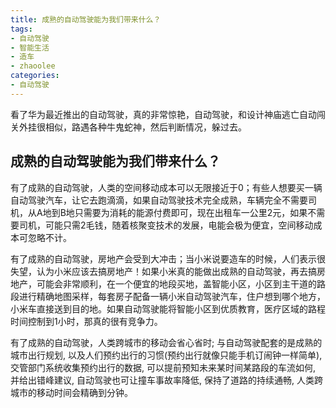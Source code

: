 ```yaml
---
title: 成熟的自动驾驶能为我们带来什么？
tags: 
- 自动驾驶
- 智能生活
- 造车
- zhaoolee
categories:
- 自动驾驶
---
```


看了华为最近推出的自动驾驶，真的非常惊艳，自动驾驶，和设计神庙逃亡自动闯关外挂很相似，路遇各种牛鬼蛇神，然后判断情况，躲过去。


## 成熟的自动驾驶能为我们带来什么？


有了成熟的自动驾驶，人类的空间移动成本可以无限接近于0；有些人想要买一辆自动驾驶汽车，让它去跑滴滴，如果自动驾驶技术完全成熟，车辆完全不需要司机，从A地到B地只需要为消耗的能源付费即可，现在出租车一公里2元，如果不需要司机，可能只需2毛钱，随着核聚变技术的发展，电能会极为便宜，空间移动成本可忽略不计。



有了成熟的自动驾驶，房地产会受到大冲击；当小米说要造车的时候，人们表示很失望，认为小米应该去搞房地产！如果小米真的能做出成熟的自动驾驶，再去搞房地产，可能会非常顺利，在一个便宜的地段买地，盖智能小区，小区到主干道的路段进行精确地图采样，每套房子配备一辆小米自动驾驶汽车，住户想到哪个地方，小米车直接送到目的地。如果自动驾驶能将智能小区到优质教育，医疗区域的路程时间控制到1小时，那真的很有竞争力。


有了成熟的自动驾驶，人类跨城市的移动会省心省时; 与自动驾驶配套的是成熟的城市出行规划, 以及人们预约出行的习惯(预约出行就像只能手机订闹钟一样简单), 交管部门系统收集预约出行的数据, 可以提前预知未来某时间某路段的车流如何, 并给出错峰建议, 自动驾驶也可让撞车事故率降低, 保持了道路的持续通畅, 人类跨城市的移动时间会精确到分钟。




